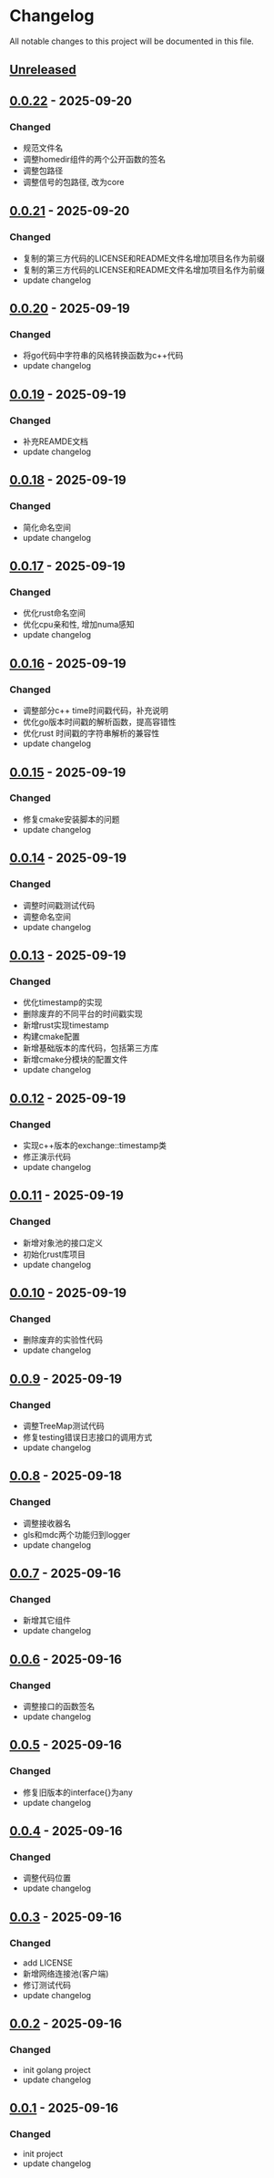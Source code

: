 # Changelog
All notable changes to this project will be documented in this file.

## [Unreleased]

## [0.0.22] - 2025-09-20
### Changed
- 规范文件名
- 调整homedir组件的两个公开函数的签名
- 调整包路径
- 调整信号的包路径, 改为core

## [0.0.21] - 2025-09-20
### Changed
- 复制的第三方代码的LICENSE和README文件名增加项目名作为前缀
- 复制的第三方代码的LICENSE和README文件名增加项目名作为前缀
- update changelog

## [0.0.20] - 2025-09-19
### Changed
- 将go代码中字符串的风格转换函数为c++代码
- update changelog

## [0.0.19] - 2025-09-19
### Changed
- 补充REAMDE文档
- update changelog

## [0.0.18] - 2025-09-19
### Changed
- 简化命名空间
- update changelog

## [0.0.17] - 2025-09-19
### Changed
- 优化rust命名空间
- 优化cpu亲和性, 增加numa感知
- update changelog

## [0.0.16] - 2025-09-19
### Changed
- 调整部分c++ time时间戳代码，补充说明
- 优化go版本时间戳的解析函数，提高容错性
- 优化rust 时间戳的字符串解析的兼容性
- update changelog

## [0.0.15] - 2025-09-19
### Changed
- 修复cmake安装脚本的问题
- update changelog

## [0.0.14] - 2025-09-19
### Changed
- 调整时间戳测试代码
- 调整命名空间
- update changelog

## [0.0.13] - 2025-09-19
### Changed
- 优化timestamp的实现
- 删除废弃的不同平台的时间戳实现
- 新增rust实现timestamp
- 构建cmake配置
- 新增基础版本的库代码，包括第三方库
- 新增cmake分模块的配置文件
- update changelog

## [0.0.12] - 2025-09-19
### Changed
- 实现c++版本的exchange::timestamp类
- 修正演示代码
- update changelog

## [0.0.11] - 2025-09-19
### Changed
- 新增对象池的接口定义
- 初始化rust库项目
- update changelog

## [0.0.10] - 2025-09-19
### Changed
- 删除废弃的实验性代码
- update changelog

## [0.0.9] - 2025-09-19
### Changed
- 调整TreeMap测试代码
- 修复testing错误日志接口的调用方式
- update changelog

## [0.0.8] - 2025-09-18
### Changed
- 调整接收器名
- gls和mdc两个功能归到logger
- update changelog

## [0.0.7] - 2025-09-16
### Changed
- 新增其它组件
- update changelog

## [0.0.6] - 2025-09-16
### Changed
- 调整接口的函数签名
- update changelog

## [0.0.5] - 2025-09-16
### Changed
- 修复旧版本的interface{}为any
- update changelog

## [0.0.4] - 2025-09-16
### Changed
- 调整代码位置
- update changelog

## [0.0.3] - 2025-09-16
### Changed
- add LICENSE
- 新增网络连接池(客户端)
- 修订测试代码
- update changelog

## [0.0.2] - 2025-09-16
### Changed
- init golang project
- update changelog

## [0.0.1] - 2025-09-16
### Changed
- init project
- update changelog


[Unreleased]: https://gitee.com/quant1x/std.git/compare/v0.0.22...HEAD
[0.0.22]: https://gitee.com/quant1x/std.git/compare/v0.0.21...v0.0.22
[0.0.21]: https://gitee.com/quant1x/std.git/compare/v0.0.20...v0.0.21
[0.0.20]: https://gitee.com/quant1x/std.git/compare/v0.0.19...v0.0.20
[0.0.19]: https://gitee.com/quant1x/std.git/compare/v0.0.18...v0.0.19
[0.0.18]: https://gitee.com/quant1x/std.git/compare/v0.0.17...v0.0.18
[0.0.17]: https://gitee.com/quant1x/std.git/compare/v0.0.16...v0.0.17
[0.0.16]: https://gitee.com/quant1x/std.git/compare/v0.0.15...v0.0.16
[0.0.15]: https://gitee.com/quant1x/std.git/compare/v0.0.14...v0.0.15
[0.0.14]: https://gitee.com/quant1x/std.git/compare/v0.0.13...v0.0.14
[0.0.13]: https://gitee.com/quant1x/std.git/compare/v0.0.12...v0.0.13
[0.0.12]: https://gitee.com/quant1x/std.git/compare/v0.0.11...v0.0.12
[0.0.11]: https://gitee.com/quant1x/std.git/compare/v0.0.10...v0.0.11
[0.0.10]: https://gitee.com/quant1x/std.git/compare/v0.0.9...v0.0.10
[0.0.9]: https://gitee.com/quant1x/std.git/compare/v0.0.8...v0.0.9
[0.0.8]: https://gitee.com/quant1x/std.git/compare/v0.0.7...v0.0.8
[0.0.7]: https://gitee.com/quant1x/std.git/compare/v0.0.6...v0.0.7
[0.0.6]: https://gitee.com/quant1x/std.git/compare/v0.0.5...v0.0.6
[0.0.5]: https://gitee.com/quant1x/std.git/compare/v0.0.4...v0.0.5
[0.0.4]: https://gitee.com/quant1x/std.git/compare/v0.0.3...v0.0.4
[0.0.3]: https://gitee.com/quant1x/std.git/compare/v0.0.2...v0.0.3
[0.0.2]: https://gitee.com/quant1x/std.git/compare/v0.0.1...v0.0.2

[0.0.1]: https://gitee.com/quant1x/std.git/releases/tag/v0.0.1
